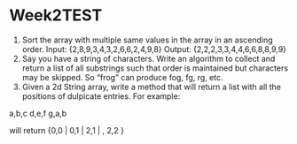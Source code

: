 # Week2TEST
1. Sort the array with multiple same values in the array in an ascending order. 
Input: {2,8,9,3,4,3,2,6,6,2,4,9,8}
Output: {2,2,2,3,3,4,4,6,6,8,8,9,9}
2. Say you have a string of characters. Write an algorithm to collect and return a list of all substrings such that order is maintained but characters may be skipped. So “frog” can produce fog, fg, rg, etc.
3. Given a 2d String array, write a method that will return a list with all the positions of
 dulpicate entries.   For example:

a,b,c
d,e,f
g,a,b

will return {0,0 | 0,1 | 2,1 | , 2,2 }
